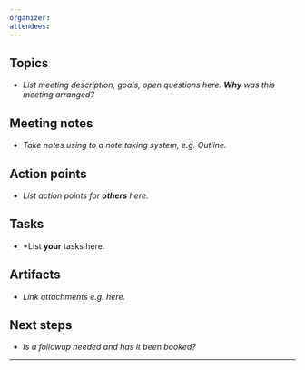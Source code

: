 ```yaml
---
organizer: 
attendees: 
---
```


## Topics

- *List meeting description, goals, open questions here. **Why** was this meeting arranged?*

## Meeting notes

- *Take notes using to a note taking system, e.g. Outline.*

## Action points

- *List action points for **others** here.*

## Tasks

- *List **your** tasks here.

## Artifacts

- *Link attachments e.g. here.*

## Next steps

- *Is a followup needed and has it been booked?*

---